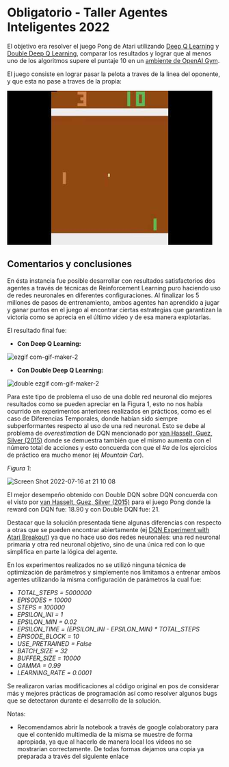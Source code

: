 # Obligatorio - Taller Agentes Inteligentes 2022

El objetivo era resolver el juego Pong de Atari utilizando [Deep Q Learning](https://arxiv.org/pdf/1312.5602.pdf) y [Double Deep Q Learning](https://arxiv.org/pdf/1509.06461.pdf), comparar los resultados y lograr que al menos uno de los algoritmos supere el puntaje 10 en un [ambiente de OpenAI Gym](https://www.gymlibrary.ml/environments/atari/pong/).

El juego consiste en lograr pasar la pelota a traves de la linea del oponente, y que esta no pase a traves de la propia:

![image](https://github.com/fededemo/ObligatorioTallerIA/blob/main/assets/images/pong.jpg)

## Comentarios y conclusiones

En ésta instancia fue posible desarrollar con resultados satisfactorios dos agentes a través de técnicas de Reinforcement Learning puro haciendo uso de redes neuronales en diferentes configuraciones. Al finalizar los 5 millones de pasos de entrenamiento, ambos agentes han aprendido a jugar y ganar puntos en el juego al encontrar ciertas estrategias que garantizan la victoria como se aprecia en el último video y de esa manera explotarlas.

El resultado final fue:

- **Con Deep Q Learning:**

![ezgif com-gif-maker-2](https://user-images.githubusercontent.com/42256053/179375657-dba47b43-385f-4594-8b29-612b1103bf14.gif)

- **Con Double Deep Q Learning:**

![double ezgif com-gif-maker-2](https://user-images.githubusercontent.com/42256053/179375650-16a443fc-abb2-444a-8165-b1c136f8b45a.gif)

Para este tipo de problema el uso de una doble red neuronal dio mejores resultados como se pueden apreciar en la Figura 1, esto no nos había ocurrido en experimentos anteriores realizados en prácticos, como es el caso de Diferencias Temporales, donde habían sido siempre subperformantes respecto al uso de una red neuronal. Esto se debe al problema de *overestimation* de DQN mencionado por [van Hasselt, Guez, Silver (2015)](https://arxiv.org/pdf/1509.06461.pdf) donde se demuestra también que el mismo aumenta con el número total de acciones y esto concuerda con que el *#a* de los ejercicios de práctico era mucho menor (ej *Mountain Car*).

*_Figura 1_*:

<img width="891" alt="Screen Shot 2022-07-16 at 21 10 08" src="https://user-images.githubusercontent.com/42256053/179375721-32875639-98c8-4ae7-bef8-a3dc731ba4a7.png">

El mejor desempeño obtenido con Double DQN sobre DQN concuerda con el visto por [van Hasselt, Guez, Silver (2015)](https://arxiv.org/pdf/1509.06461.pdf) para el juego Pong donde la reward con DQN fue: 18.90 y con Double DQN fue: 21. 


Destacar que la solución presentada tiene algunas diferencias con respecto a otras que se pueden encontrar abiertamente (ej [DQN Experiment with Atari Breakout](https://nn.labml.ai/rl/dqn/experiment.html)) ya que no hace uso dos redes neuronales: una red neuronal primaria y otra red neuronal objetivo, sino de una única red con lo que simplifica en parte la lógica del agente.

En los experimentos realizados no se utilizó ninguna técnica de optimización de parámetros y simplemente nos limitamos a entrenar ambos agentes utilizando la misma configuración de parámetros la cual fue:

- *TOTAL_STEPS = 5000000*
- *EPISODES = 10000*
- *STEPS = 100000*
- *EPSILON_INI = 1*
- *EPSILON_MIN = 0.02*
- *EPSILON_TIME = (EPSILON_INI - EPSILON_MIN) * TOTAL_STEPS*
- *EPISODE_BLOCK = 10*
- *USE_PRETRAINED = False*
- *BATCH_SIZE = 32*
- *BUFFER_SIZE = 10000*
- *GAMMA = 0.99*
- *LEARNING_RATE = 0.0001*


Se realizaron varias modificaciones al código original en pos de considerar más y mejores prácticas de programación así como resolver algunos bugs que se detectaron durante el desarrollo de la solución.

Notas:

- Recomendamos abrir la notebook a través de google colaboratory para que el contenido multimedia de la misma se muestre de forma apropiada, ya que al hacerlo de manera local los videos no se mostrarían correctamente. De todas formas dejamos una copia ya preparada a través del siguiente enlace
